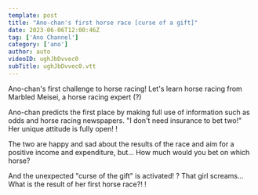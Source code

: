 ```yaml
---
template: post
title: "Ano-chan's first horse race [curse of a gift]"
date: 2023-06-06T12:00:46Z
tag: ['Ano Channel']
category: ['ano']
author: auto 
videoID: ughJbDvvec0
subTitle: ughJbDvvec0.vtt
---
```

Ano-chan's first challenge to horse racing! Let's learn horse racing from Marbled Meisei, a horse racing expert (?)

Ano-chan predicts the first place by making full use of information such as odds and horse racing newspapers. "I don't need insurance to bet two!" Her unique attitude is fully open! !

The two are happy and sad about the results of the race and aim for a positive income and expenditure, but... How much would you bet on which horse?

And the unexpected "curse of the gift" is activated! ? That girl screams... What is the result of her first horse race?! !

